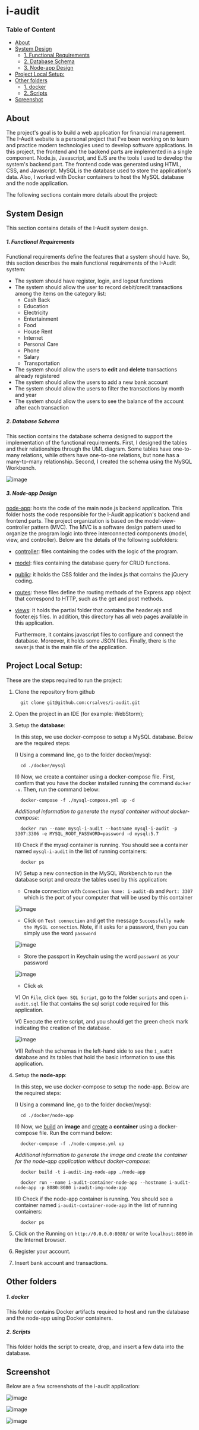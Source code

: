 # i-audit

### Table of Content

- [About](#about)
- [System Design](#system-design)
  - [1. Functional Requirements](#1-functional-requirements)
  - [2. Database Schema](#2-database-schema)
  - [3. Node-app Design](#3-node-app-design)
- [Project Local Setup:](#project-local-setup)
- [Other folders](#other-folders)
  - [1. docker](#1-docker)
  - [2. Scripts](#2-scripts)
- [Screenshot](#screenshot)
 
## About

The project's goal is to build a web application for financial management. The I-Audit website is a personal project that I've been working on to learn and practice modern technologies used to develop software applications. In this project, the frontend and the backend parts are implemented in a single component. Node.js, Javascript, and EJS are the tools I used to develop the system's backend part. The frontend code was generated using HTML, CSS, and Javascript. MySQL is the database used to store the application's data. Also, I worked with Docker containers to host the MySQL database and the node application.

The following sections contain more details about the project:

## System Design

This section contains details of the I-Audit system design.

##### 1. Functional Requirements

   Functional requirements define the features that a system should have. So, this section describes the main functional requirements of the I-Audit system:

 * The system should have register, login, and logout functions
 * The system should allow the user to record debit/credit transactions among the items on the category list:
    - Cash Back
    - Education
    - Electricity
    - Entertainment
    - Food
    - House Rent
    - Internet
    - Personal Care
    - Phone
    - Salary
    - Transportation
 * The system should allow the users to **edit** and **delete** transactions already registered
 * The system should allow the users to add a new bank account
 * The system should allow the users to filter the transactions by month and year
 * The system should allow the users to see the balance of the account after each transaction      
   

##### 2. Database Schema

   This section contains the database schema designed to support the implementation of the functional requirements.
   First, I designed the tables and their relationships through the UML diagram. Some tables have one-to-many relations, while others have one-to-one relations, but none has a many-to-many relationship. Second, I created the schema using the MySQL Workbench.

   ![image](https://github.com/crsalves/i-audit/blob/main/docs/sql/er-schema.jpg)


##### 3. Node-app Design

[node-app](https://github.com/crsalves/i-audit/tree/main/node-app): hosts the code of the main node.js backend application. This folder hosts the code responsible for the I-Audit application's backend and frontend parts. The project organization is based on the model-view-controller pattern (MVC). The MVC is a software design pattern used to organize the program logic into three interconnected components (model, view, and controller). Below are the details of the following subfolders:

- [controller](https://github.com/crsalves/i-audit/tree/main/node-app/controller): files containing the codes with the logic of the program.
- [model](https://github.com/crsalves/i-audit/tree/main/node-app/model): files containing the database query for CRUD functions.
- [public](https://github.com/crsalves/i-audit/tree/main/node-app/public): it holds the CSS folder and the index.js that contains the jQuery coding.
- [routes](https://github.com/crsalves/i-audit/tree/main/node-app/routes): these files define the routing methods of the Express app object that correspond to HTTP, such as the get and post methods.
- [views](https://github.com/crsalves/i-audit/tree/main/node-app/views): it holds the partial folder that contains the header.ejs and footer.ejs files. In addition, this directory has all web pages available in this application.

  Furthermore, it contains javascript files to configure and connect the database. Moreover, it holds some JSON files.
  Finally, there is the sever.js that is the main file of the application.

## Project Local Setup:

These are the steps required to run the project:

1. Clone the repository from github

         git clone git@github.com:crsalves/i-audit.git

2. Open the project in an IDE (for example: WebStorm);
3. Setup the **database**:
   
   In this step, we use docker-compose to setup a MySQL database. Below are the required steps:

   I) Using a command line, go to the folder docker/mysql:   

         cd ./docker/mysql

   II) Now, we create a container using a docker-compose file. First, confirm that you have the docker installed running the command `docker -v`. Then, run the command below: 

         docker-compose -f ./mysql-compose.yml up -d

   <i>Additional information to generate the mysql container without docker-compose:</i>

         docker run --name mysql-i-audit --hostname mysql-i-audit -p 3307:3306 -e MYSQL_ROOT_PASSWORD=password -d mysql:5.7
   
   III) Check if the mysql container is running. You should see a container named `mysql-i-audit` in the list of running containers:

         docker ps

   IV) Setup a new connection in the MySQL Workbench to run the database script and create the tables used by this application:
      - Create connection with `Connection Name: i-audit-db` and `Port: 3307` which is the port of your computer that will be used by this container   
   
      ![image](https://github.com/crsalves/i-audit/blob/main/docs/sql/workbench-screenshot/1-create-connection.png)

      - Click on `Test connection` and get the message `Successfully made the MySQL connection`. Note, if it asks for a password, then you can simply use the word `password`
   
      ![image](https://github.com/crsalves/i-audit/blob/main/docs/sql/workbench-screenshot/2-test-connection.png)        

      - Store the passport in Keychain using the word `password` as your password
     
   ![image](https://github.com/crsalves/i-audit/blob/main/docs/sql/workbench-screenshot/3-password-keychain.png)

      - Click `ok`

   V) On `File`, click `Open SQL Script`, go to the folder `scripts` and open `i-audit.sql` file that contains the sql script code required for this application.
   
   VI) Execute the entire script, and you should get the green check mark indicating the creation of the database.
   
   ![image](https://github.com/crsalves/i-audit/blob/main/docs/sql/workbench-screenshot/4-script-success.png)

   VII) Refresh the schemas in the left-hand side to see the `i_audit` database and its tables that hold the basic information to use this application.


4. Setup the **node-app**:

   In this step, we use docker-compose to setup the node-app. Below are the required steps:

   I) Using a command line, go to the folder docker/mysql:

         cd ./docker/node-app

   II) Now, we <u>build</u> an **image** and <u>create</u> a **container** using a docker-compose file. Run the command below:

         docker-compose -f ./node-compose.yml up

   <i>Additional information to generate the image and create the container for the node-app application without docker-compose:</i>

         docker build -t i-audit-img-node-app ./node-app

         docker run --name i-audit-container-node-app --hostname i-audit-node-app -p 8080:8080 i-audit-img-node-app

   III) Check if the node-app container is running. You should see a container named `i-audit-container-node-app` in the list of running containers:

         docker ps

5. Click on the Running on `http://0.0.0.0:8080/` or write `localhost:8080` in the Internet browser.
6. Register your account.
7. Insert bank account and transactions.

## Other folders

##### 1. docker

This folder contains Docker artifacts required to host and run the database and the node-app using Docker containers.

##### 2. Scripts

This folder holds the script to create, drop, and insert a few data into the database.

## Screenshot

Below are a few screenshots of the i-audit application:

![image](https://github.com/crsalves/i-audit/blob/main/docs/screenshot/transaction-page.png)

![image](https://github.com/crsalves/i-audit/blob/main/docs/screenshot/edit-modal.png)

![image](https://github.com/crsalves/i-audit/blob/main/docs/screenshot/delete-modal.png)
